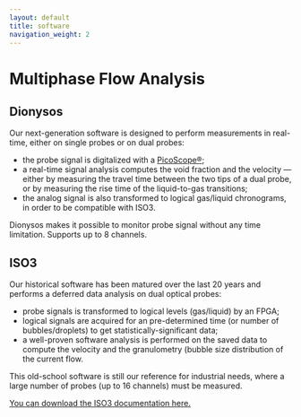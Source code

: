 ```yaml
---
layout: default
title: software
navigation_weight: 2
---
```


Multiphase Flow Analysis
========================


Dionysos
--------

Our next-generation software is designed to perform measurements in real-time, either on single probes or on dual probes:

- the probe signal is digitalized with a [PicoScope®](https://www.picotech.com/products/oscilloscope);
- a real-time signal analysis computes the void fraction and the velocity — either by measuring the travel time between the two tips of a dual probe, or by measuring the rise time of the liquid-to-gas transitions;
- the analog signal is also transformed to logical gas/liquid chronograms, in order to be compatible with ISO3.

Dionysos makes it possible to monitor probe signal without any time limitation. Supports up to 8 channels.


ISO3
----

Our historical software has been matured over the last 20 years and performs a deferred data analysis on dual optical probes:

- probe signals is transformed to logical levels (gas/liquid) by an FPGA;
- logical signals are acquired for an pre-determined time (or number of bubbles/droplets) to get statistically-significant data;
- a well-proven software analysis is performed on the saved data to compute the velocity and the granulometry (bubble size distribution of the current flow.

This old-school software is still our reference for industrial needs, where a large number of probes (up to 16 channels) must be measured.

[You can download the ISO3 documentation here.](/assets/pdf/rbi_iso3.pdf)

